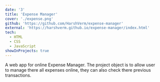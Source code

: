 ```yaml
---
date: '3'
title: 'Expense Manager'
cover: './expense.png'
github: 'https://github.com/HarshVerm/expense-manager'
external: 'https://harshverm.github.io/expense-manager/index.html'
tech:
  - HTML
  - CSS
  - JavaScript
showInProjects: true
---
```


A web app for online Expense Manager. The project object is to allow user to manage there all expenses online, they can also check there previous transactions.
